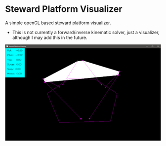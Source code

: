 # Steward Platform Visualizer
A simple openGL based steward platform visualizer.
- This is not currently a forward/inverse kinematic solver, just a visualizer, although I may add this in the future.


![example](example.png)